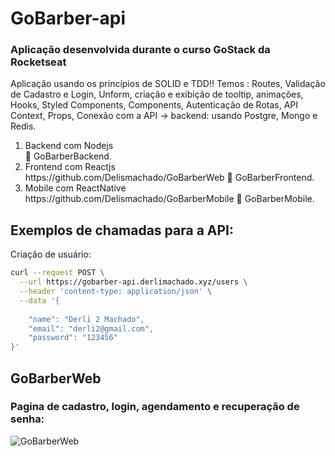 # GoBarber-api
### Aplicação desenvolvida durante o curso GoStack da Rocketseat

<p> Aplicação usando os princípios de SOLID e TDD!!
Temos : Routes, Validação de Cadastro e Login, Unform, criação e exibição de tooltip, animações, Hooks,
Styled Components, Components, Autenticação de Rotas, API Context, Props, Conexão com a API -> backend: usando Postgre, Mongo e Redis.<p>




<ol>
<li>Backend com Nodejs</li>🌱 GoBarberBackend.
<li>Frontend com Reactjs</li>https://github.com/Delismachado/GoBarberWeb 🌱 GoBarberFrontend.
<li>Mobile com ReactNative</li>https://github.com/Delismachado/GoBarberMobile 🌱 GoBarberMobile.
</ol>

## Exemplos de chamadas para a API:

Criação de usuário:

```sh
curl --request POST \
  --url https://gobarber-api.derlimachado.xyz/users \
  --header 'content-type: application/json' \
  --data '{
	
	"name": "Derli 2 Machado",
	"email": "derli2@gmail.com",
	"password": "123456"
}'
```

## GoBarberWeb
### Pagina de cadastro, login, agendamento e recuperação de senha:

![GoBarberWeb](https://github.com/Delismachado/GoBarberWeb/blob/master/src/Gobarber.gif)
